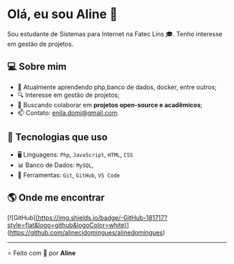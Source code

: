 # Olá, eu sou Aline 👋

Sou estudante de Sistemas para Internet na Fatec Lins 🎓. Tenho interesse em gestão de projetos.

## 💻 Sobre mim
- 🌱 Atualmente aprendendo php,banco de dados, docker, entre outros;
- 🔍 Interesse em gestão de projetos;
- 🚀 Buscando colaborar em **projetos open-source e acadêmicos**;
- 📫 Contato: enila.domi@gmail.com.

## 🚀 Tecnologias que uso
- 🖥️ Linguagens: `Php`, `JavaScript`, `HTML`, `CSS`
- 📊 Banco de Dados: `MySQL`,
- 🔧 Ferramentas: `Git`, `GitHub`, `VS Code`

## 🌎 Onde me encontrar
[![GitHub][(https://img.shields.io/badge/-GitHub-181717?style=flat&logo=github&logoColor=white)](https://github.com/seu-usuario)](https://github.com/alinecjdomingues/alinedomingues)

---
⭐️ Feito com 💙 por **Aline**
